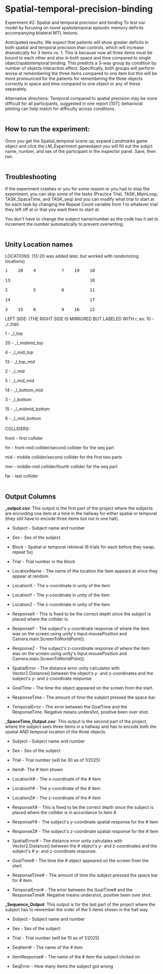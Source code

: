 # Spatial-temporal-precision-binding
Experiment #2: Spatial and temporal precision and binding
 To test our model by focusing on novel spatiotemporal episodic memory deficits accompanying bilateral MTL lesions.


Anticipated results:
    We expect that patients will show greater deficits in both spatial and temporal precision than controls, which will increase dramatically for 3 items vs. 1. This is because now all three items must be bound to each other and also in both space and time compared to single object/spatiotemporal binding.  This predicts a 3-way group by condition by number of objects interaction effect.  Specifically, both groups will perform worse at remembering the three items compared to one item but this will be more pronounced for the patients for remembering the three objects correctly in space and time compared to one object or any of these separately.


Alternative directions:
    Temporal compared to spatial precision may be more difficult for all participants, suggested in one report [107]; behavioral piloting can help match for difficulty across conditions.
<br />
<br />

## How to run the experiment:
Once you get the Spatial_temporal scene up, expand _Landmarks_ game object and click the LM_Experiment gameobject you will fill out the subjct name, number, and sex of the participant in the inspector panel.
Save, then run.
 <br />
 <br />

## Troubleshooting

If the experiment crashes or you for some reason or you had to stop the experiment, you can skip some of the tasks (Practice Trial, TASK_MainLoop, TASK_SpaceTime, and TASK_seq) and you can modify what trial to start at for each task by changing the Repeat Count variable from 1 to whatever trial they left off at or that you want them to start at.

You don't have to change the subject name/number as the code has it set to increment the number automatically to prevent overwriting.
<br />
<br />

## Unity Location names

LOCATIONS: (13-20 was added later, but worked with randomizing locations)
<pre>
1    20    4          7    19    10

13                               18

2          5          8          11

14                               17

3    15    6          9    16    12
</pre>
LEFT SIDE: (THE RIGHT SIDE IS MIRRORED BUT LABELED WITH _r_, ex: 10 - _r_top).

1  - _l_top

20 - _l_midmid_top

4  - _l_mid_top

13 - _l_top_mid

2  - _l_mid

5  - _l_mid_mid

14 - _l_bottom_mid

3  - _l_bottom

15 - _l_midmid_bottom

6  - _l_mid_bottom
<br />
<br />
COLLIDERS:

front - first collider

fm - front-mid collider/second collider for the seq part

mid - middle collider/second collider for the first two parts

mm - middle-mid collider/fourth collider for the seq part

far - last collider
<br />
<br />

## Output Columns
**_output.csv**: This output is the first part of the project where the subjects are encording one item at a time in the hallway for either spatial or temporal (they still have to encode three items but not in one hall).
- Subject - Subject name and number

- Sex - Sex of the subject

- Block - Spatial or temporal retrieval (6 trials for each before they swap; repeat 5x)

- Trial - Trial number in the block

- LocationName - The name of the location the item appears at since they appear at random.

- LocationX - The x-coordinate in unity of the item

- LocationY - The y-coordinate in unity of the item

- LocationZ - The z-coordinate in unity of the item

- ResponseX - This is fixed to be the correct depth since the subject is placed where the collider is.

- ResponseY - The subject's y-coordinate response of where the item was on the screen using unity's Input.mousePosition and Camera.main.ScreenToWorldPoint().

- ResponseZ - The subject's z-coordinate response of where the item was on the screen using unity's Input.mousePosition and Camera.main.ScreenToWorldPoint().

- SpatialError - The distance error unity calculates with Vector2.Distance() between the object's y- and z-coordinates and the subject's y- and z-coordinate response

- GoalTime - The time the object appeared on the screen from the start.

- ResponseTime - The amount of time the subject pressed the space bar.

- TemporalError - The error between the GoalTime and the ResponseTime. Negative means undershot, positive been over shot.


**_SpaceTime_Output.csv**: This output is the second part of the project, where the subject sees three items in a hallway and has to encode both the spatial AND temporal location of the three objects.
- Subject - Subject name and number

- Sex - Sex of the subject

- Trial - Trial number (will be 30 as of 1/2025)

- Item#- The # item shown

- LocationX# - The x-coordinate of the # item

- LocationY# - The y-coordinate of the # item

- LocationZ# - The z-coordinate of the # item

- ResponseX# - This is fixed to be the correct depth since the subject is placed where the collider is in accordance to item #.

- ResponseY# - The subject's y-coordinate spatial response for the # item

- ResponseZ# - The subject's z-coordinate spatial response for the # item

- SpatialError# - The distance error unity calculates with Vector2.Distance() between the # object's y- and z-coordinates and the subject's # y- and z-coordinate response.

- GoalTime# - The time the # object appeared on the screen from the start.

- ResponseTime# - The amount of time the subject pressed the space bar for # item.

- TemporalError# - The error between the GoalTime# and the ResponseTime#. Negative means undershot, positive been over shot.


**_Sequence_Output**: This output is for the last part of the project where the subject has to remember the order of the 5 items shown in the hall way.
- Subject - Subject name and number

- Sex - Sex of the subject

- Trial - Trial number (will be 10 as of 1/2025)

- SeqItem# - The name of the # item

- ItemResponse# - The name of the # item the subject clicked on

- SeqError - How many items the subject got wrong
